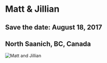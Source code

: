 # Matt & Jillian

## Save the date: August 18, 2017

## North Saanich, BC, Canada

![Matt and Jillian](http://matt.jillian.io/matt%20and%20jill.jpg)
